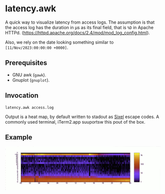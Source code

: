 latency.awk
===

A quick way to visualize latency from access logs.  The assumption is
that the access log has the duration in µs as its final field, that is
`%D` in Apache HTTPd.
(https://httpd.apache.org/docs/2.4/mod/mod_log_config.html).

Also, we rely on the date looking something similar to `[11/Nov/2023:00:00:00 +0000]`.


Prerequisites
---
* GNU awk (`gawk`).
* Gnuplot (`gnuplot`).



Invocation
---
```
latency.awk access.log
```

Output is a heat map, by default written to stadout as
[Sixel](https://en.wikipedia.org/wiki/Sixel) escape codes.  A
commonly used terminal, iTerm2.app suuportsw this pout of the box.


Example
---

![example](example.png)

